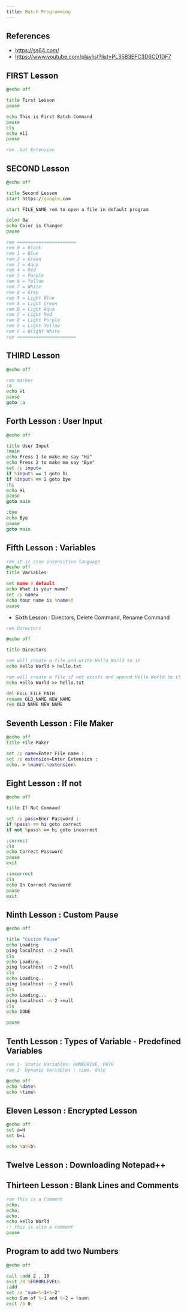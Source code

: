 ```yaml
---
title: Batch Programming
---
```


## References

- https://ss64.com/
- https://www.youtube.com/playlist?list=PL35B3EFC3D6CD1DF7

## FIRST Lesson

```bat
@echo off

title First Lesson
pause

echo This is First Batch Command
pause
cls
echo Hii
pause

rem .bat Extension
```

## SECOND Lesson

```bat
@echo off

title Second Lesson
start https://google.com

start FILE_NAME rem to open a file in default program

color 0a
echo Color is Changed
pause

rem ======================
rem 0 = Black
rem 1 = Blue
rem 2 = Green
rem 3 = Aqua
rem 4 = Red
rem 5 = Purple
rem 6 = Yellow
rem 7 = White
rem 8 = Gray
rem 9 = Light Blue
rem A = Light Green
rem B = Light Aqua
rem C = Light Red
rem D = Light Purple
rem E = Light Yellow
rem F = Bright White
rem ======================
```

## THIRD Lesson

```bat
@echo off

rem marker
:a
echo Hi
pause
goto :a
```

## Forth Lesson : User Input

```bat
@echo off

title User Input
:main
echo Press 1 to make me say "Hi"
echo Press 2 to make me say "Bye"
set /p input=
if %input% == 1 goto hi
if %input% == 2 goto bye
:hi
echo Hi
pause
goto main

:bye
echo Bye
pause
goto main
```

## Fifth Lesson : Variables

```bat
rem it is case insensitive language
@echo off
title Variables

set name = default
echo What is your name?
set /p name=
echo Your name is %name%!
pause
```

- Sixth Lesson : Directors, Delete Command, Rename Command

```bat
rem Directors

@echo off

title Directors

rem will create a file and write Hello World to it
echo Hello World > hello.txt

rem will create a file if not exists and append Hello World to it
echo Hello World >> hello.txt

del FULL_FILE_PATH
rename OLD_NAME NEW_NAME
ren OLD_NAME NEW_NAME
```

## Seventh Lesson : File Maker

```bat
@echo off
title File Maker

set /p name=Enter File name :
set /p extension=Enter Extension :
echo. > %name%.%extension%
```

## Eight Lesson : If not

```bat
@echo off

title If Not Command

set /p pass=Ener Password :
if %pass% == hi goto correct
if not %pass% == hi goto incorrect

:correct
cls
echo Correct Password
pause
exit

:incorrect
cls
echo In Correct Password
pause
exit
```

## Ninth Lesson : Custom Pause

```bat
@echo off

title "Custom Pause"
echo Loading
ping localhost -n 2 >null
cls
echo Loading.
ping localhost -n 2 >null
cls
echo Loading..
ping localhost -n 2 >null
cls
echo Loading...
ping localhost -n 2 >null
cls
echo DONE

pause
```

## Tenth Lesson : Types of Variable - Predefined Variables

```bat
rem 1- Static Variables: HOMEDRIVE, PATH
rem 2- Dynamic Variables : time, date

@echo off
echo %date%
echo %time%
```

## Eleven Lesson : Encrypted Lesson

```bat
@echo off
set a=H
set b=i

echo %a%%b%
```

## Twelve Lesson : Downloading Notepad++

## Thirteen Lesson : Blank Lines and Comments

```bat
rem This is a Comment
echo.
echo.
echo.
echo Hello World
:: this is also a comment
pause
```

## Program to add two Numbers

```bat
@echo off

call :add 2 , 10
exit /B %ERRORLEVEL%
:add
set /a "sum=%~1+%~2"
echo Sum of %~1 and %~2 = %sum%
exit /b 0
```
